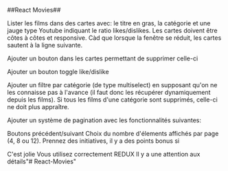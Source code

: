##React Movies##

Lister les films dans des cartes avec: le titre en gras, la catégorie et une jauge type Youtube indiquant le ratio likes/dislikes. Les cartes doivent être côtes à côtes et responsive. Càd que lorsque la fenêtre se réduit, les cartes sautent à la ligne suivante.

Ajouter un bouton dans les cartes permettant de supprimer celle-ci

Ajouter un bouton toggle like/dislike

Ajouter un filtre par catégorie (de type multiselect) en supposant qu'on ne les connaisse pas à l'avance (il faut donc les récupérer dynamiquement depuis les films). Si tous les films d'une catégorie sont supprimés, celle-ci ne doit plus appraître.

Ajouter un système de pagination avec les fonctionnalités suivantes:

Boutons précédent/suivant
Choix du nombre d'élements affichés par page (4, 8 ou 12).
Prennez des initiatives, il y a des points bonus si

C'est jolie
Vous utilisez correctement REDUX
Il y a une attention aux détails"# React-Movies" 
